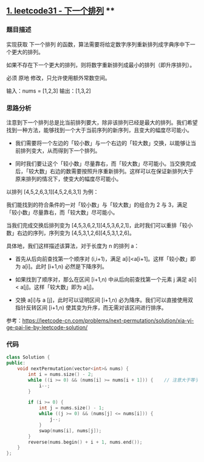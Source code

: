 ## [1. leetcode31 - 下一个排列](https://leetcode-cn.com/problems/next-permutation/)   **

### 题目描述

实现获取 下一个排列 的函数，算法需要将给定数字序列重新排列成字典序中下一个更大的排列。

如果不存在下一个更大的排列，则将数字重新排列成最小的排列（即升序排列）。

必须 原地 修改，只允许使用额外常数空间。

 

输入：nums = [1,2,3]
输出：[1,3,2]



### 思路分析

注意到下一个排列总是比当前排列要大，除非该排列已经是最大的排列。我们希望找到一种方法，能够找到一个大于当前序列的新序列，且变大的幅度尽可能小。

- 我们需要将一个左边的「较小数」与一个右边的「较大数」交换，以能够让当前排列变大，从而得到下一个排列。

- 同时我们要让这个「较小数」尽量靠右，而「较大数」尽可能小。当交换完成后，「较大数」右边的数需要按照升序重新排列。这样可以在保证新排列大于原来排列的情况下，使变大的幅度尽可能小。

以排列 [4,5,2,6,3,1][4,5,2,6,3,1] 为例：

我们能找到的符合条件的一对「较小数」与「较大数」的组合为 2 与 3，满足「较小数」尽量靠右，而「较大数」尽可能小。

当我们完成交换后排列变为 [4,5,3,6,2,1][4,5,3,6,2,1]，此时我们可以重排「较小数」右边的序列，序列变为 [4,5,3,1,2,6][4,5,3,1,2,6]。

具体地，我们这样描述该算法，对于长度为 n 的排列 a：

- 首先从后向前查找第一个顺序对 (i,i+1)，满足 a[i]<a[i+1]。这样「较小数」即为 a[i]。此时 [i+1,n) 必然是下降序列。

- 如果找到了顺序对，那么在区间 [i+1,n) 中从后向前查找第一个元素 j 满足 a[i] < a[j]。这样「较大数」即为 a[j]。

- 交换 a[i]与 a [j]，此时可以证明区间 [i+1,n) 必为降序。我们可以直接使用双指针反转区间 [i+1,n) 使其变为升序，而无需对该区间进行排序。


参考：https://leetcode-cn.com/problems/next-permutation/solution/xia-yi-ge-pai-lie-by-leetcode-solution/





### 代码

```c++
class Solution {
public:
    void nextPermutation(vector<int>& nums) {
        int i = nums.size() - 2;
        while ((i >= 0) && (nums[i] >= nums[i + 1])) {    // 注意大于等于号  相等元素时候
            i--;
        }

        if (i >= 0) {
            int j = nums.size() - 1;
            while ((j >= 0) && (nums[j] <= nums[i])) {
                j--;
            }
            swap(nums[i], nums[j]);
        }
        reverse(nums.begin() + i + 1, nums.end());
    }
};
```

